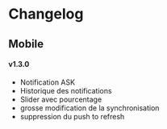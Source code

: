 Changelog
=========

Mobile 
------

#### v1.3.0 

* Notification ASK
* Historique des notifications
* Slider avec pourcentage
* grosse modification de la synchronisation
* suppression du push to refresh
